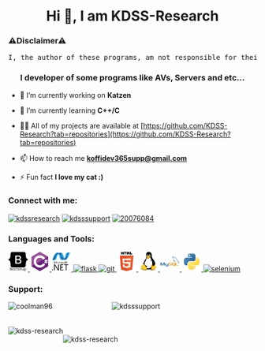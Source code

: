 <h1 align="center">Hi 👋, I am KDSS-Research</h1>

<h3>⚠Disclaimer⚠</h3>
<pre align="center">
I, the author of these programs, am not responsible for their use or for actions taken with the help of this program. Any illegal actions are punishable by criminal prosecution! These programs are designed only to protect your programs and protect / create protection. When you use its code / executable, be sure to indicate the author (does not apply to ). Using my programs for illegal purposes is prohibited!
</pre>

<h3 align="center">I developer of some programs like AVs, Servers and etc...</h3>

- 🔭 I’m currently working on **Katzen**

- 🌱 I’m currently learning **C++/C**

- 👨‍💻 All of my projects are available at [https://github.com/KDSS-Research?tab=repositories](https://github.com/KDSS-Research?tab=repositories)

- 📫 How to reach me **koffidev365supp@gmail.com**

- ⚡ Fun fact **I love my cat :)**

<h3 align="left">Connect with me:</h3>
<p align="left">
<a href="https://dev.to/kdssresearch" target="blank"><img align="center" src="https://raw.githubusercontent.com/rahuldkjain/github-profile-readme-generator/master/src/images/icons/Social/devto.svg" alt="kdssresearch" height="30" width="40" /></a>
<a href="https://twitter.com/kdsssupport" target="blank"><img align="center" src="https://raw.githubusercontent.com/rahuldkjain/github-profile-readme-generator/master/src/images/icons/Social/twitter.svg" alt="kdsssupport" height="30" width="40" /></a>
<a href="https://stackoverflow.com/users/20076084" target="blank"><img align="center" src="https://raw.githubusercontent.com/rahuldkjain/github-profile-readme-generator/master/src/images/icons/Social/stack-overflow.svg" alt="20076084" height="30" width="40" /></a>
</p>

<h3 align="left">Languages and Tools:</h3>
<p align="left"> <a href="https://getbootstrap.com" target="_blank" rel="noreferrer"> <img src="https://raw.githubusercontent.com/devicons/devicon/master/icons/bootstrap/bootstrap-plain-wordmark.svg" alt="bootstrap" width="40" height="40"/> </a> <a href="https://www.w3schools.com/cs/" target="_blank" rel="noreferrer"> <img src="https://raw.githubusercontent.com/devicons/devicon/master/icons/csharp/csharp-original.svg" alt="csharp" width="40" height="40"/> </a> <a href="https://dotnet.microsoft.com/" target="_blank" rel="noreferrer"> <img src="https://raw.githubusercontent.com/devicons/devicon/master/icons/dot-net/dot-net-original-wordmark.svg" alt="dotnet" width="40" height="40"/> </a> <a href="https://flask.palletsprojects.com/" target="_blank" rel="noreferrer"> <img src="https://www.vectorlogo.zone/logos/pocoo_flask/pocoo_flask-icon.svg" alt="flask" width="40" height="40"/> </a> <a href="https://git-scm.com/" target="_blank" rel="noreferrer"> <img src="https://www.vectorlogo.zone/logos/git-scm/git-scm-icon.svg" alt="git" width="40" height="40"/> </a> <a href="https://www.w3.org/html/" target="_blank" rel="noreferrer"> <img src="https://raw.githubusercontent.com/devicons/devicon/master/icons/html5/html5-original-wordmark.svg" alt="html5" width="40" height="40"/> </a> <a href="https://www.linux.org/" target="_blank" rel="noreferrer"> <img src="https://raw.githubusercontent.com/devicons/devicon/master/icons/linux/linux-original.svg" alt="linux" width="40" height="40"/> </a> <a href="https://www.mysql.com/" target="_blank" rel="noreferrer"> <img src="https://raw.githubusercontent.com/devicons/devicon/master/icons/mysql/mysql-original-wordmark.svg" alt="mysql" width="40" height="40"/> </a> <a href="https://www.python.org" target="_blank" rel="noreferrer"> <img src="https://raw.githubusercontent.com/devicons/devicon/master/icons/python/python-original.svg" alt="python" width="40" height="40"/> </a> <a href="https://www.selenium.dev" target="_blank" rel="noreferrer"> <img src="https://raw.githubusercontent.com/detain/svg-logos/780f25886640cef088af994181646db2f6b1a3f8/svg/selenium-logo.svg" alt="selenium" width="40" height="40"/> </a> </p>

<h3 align="left">Support:</h3>
<p><a href="https://www.buymeacoffee.com/coolman96"> <img align="left" src="https://cdn.buymeacoffee.com/buttons/v2/default-yellow.png" height="50" width="210" alt="coolman96" /></a><a href="https://ko-fi.com/kdsssupport"> <img align="left" src="https://cdn.ko-fi.com/cdn/kofi3.png?v=3" height="50" width="210" alt="kdsssupport" /></a></p><br><br>

<p><img align="left" src="https://github-readme-stats.vercel.app/api/top-langs?username=kdss-research&show_icons=true&locale=en&layout=compact" alt="kdss-research" /></p>

<p>&nbsp;<img align="center" src="https://github-readme-stats.vercel.app/api?username=kdss-research&show_icons=true&locale=en" alt="kdss-research" /></p>
